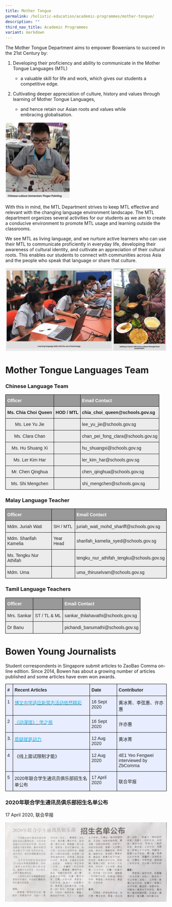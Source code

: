 ```yaml
---
title: Mother Tongue
permalink: /holistic-education/academic-programmes/mother-tongue/
description: ""
third_nav_title: Academic Programmes
variant: markdown
---
```

The Mother Tongue Department aims to empower Bowenians to succeed in the 21st Century by:&nbsp;

1.  Developing their proficiency and ability to communicate in the Mother Tongue Languages (MTL)&nbsp;
    
    - a valuable skill for life and work, which gives our students a competitive edge.&nbsp;
2.  Cultivating&nbsp;deeper&nbsp;appreciation of culture,&nbsp;history&nbsp;and&nbsp;values through learning of Mother Tongue Languages,&nbsp;
    
    - and hence retain our Asian roots and values while embracing&nbsp;globalisation.
     
<img src="/images/MT1.png" style="width:40%">
		 
With this in mind, the MTL Department strives to keep MTL effective and relevant&nbsp;with&nbsp;the changing language environment landscape. The MTL department organizes several activities for our students as we aim to create a conducive environment to promote MTL usage and learning outside the classrooms.&nbsp; &nbsp;

  

We see MTL as living language, and we nurture active learners who can use their MTL to communicate proficiently in everyday life, developing their awareness of cultural identity, and cultivate an appreciation of their cultural roots.&nbsp;This enables our students to connect with communities across Asia and the people who speak that language or share that culture.

![](/images/MT2.png)

# Mother Tongue Languages Team

### Chinese Language Team
<style type="text/css">
.tg  {border-collapse:collapse;border-spacing:0;}
.tg td{border-color:black;border-style:solid;border-width:1px;font-family:Arial, sans-serif;font-size:14px;
  overflow:hidden;padding:10px 5px;word-break:normal;}
.tg th{border-color:black;border-style:solid;border-width:1px;font-family:Arial, sans-serif;font-size:14px;
  font-weight:normal;overflow:hidden;padding:10px 5px;word-break:normal;}
.tg .tg-fxx4{background-color:#ECECEC;color:#222;text-align:left;vertical-align:middle}
.tg .tg-tojq{background-color:#ECECEC;color:#222;text-align:center;vertical-align:middle}
.tg .tg-9uiz{background-color:#ECECEC;color:#222;font-weight:bold;text-align:center;vertical-align:top}
.tg .tg-580q{background-color:#ECECEC;color:#222;text-align:center;vertical-align:top}
.tg .tg-e6w6{background-color:#999;color:#FFF;font-weight:bold;text-align:left;vertical-align:middle}
.tg .tg-b4br{background-color:#ECECEC;color:#222;font-weight:bold;text-align:left;vertical-align:top}
</style>
<table class="tg">
<thead>
  <tr>
    <th class="tg-e6w6"><span style="color:#FFF;background-color:#999">Officer</span></th>
    <th class="tg-e6w6"></th>
    <th class="tg-e6w6"><span style="color:#FFF;background-color:#999">Email Contact</span></th>
  </tr>
</thead>
<tbody>
  <tr>
    <td class="tg-9uiz">Ms. Chia Choi Queen<br></td>
    <td class="tg-b4br">HOD / MTL</td>
    <td class="tg-b4br">chia_choi_queen@schools.gov.sg<br></td>
  </tr>
  <tr>
    <td class="tg-580q">Ms. Lee Yu Jie</td>
    <td class="tg-fxx4"></td>
    <td class="tg-fxx4"><span style="color:#222">lee_yu_jie@schools.gov.sg </span></td>
  </tr>
  <tr>
    <td class="tg-580q">Ms. Clara Chan</td>
    <td class="tg-fxx4"></td>
    <td class="tg-fxx4"><span style="color:#222">chan_pei_fong_clara@schools.gov.sg</span></td>
  </tr>
  <tr>
    <td class="tg-580q">Ms. Hu Shuang Xi<br></td>
    <td class="tg-fxx4"></td>
    <td class="tg-fxx4"><span style="color:#222">hu_shuangxi@schools.gov.sg</span></td>
  </tr>
  <tr>
    <td class="tg-580q">Ms. Ler Kim Har</td>
    <td class="tg-fxx4"></td>
    <td class="tg-fxx4"><span style="color:#222">ler_kim_har@schools.gov.sg</span></td>
  </tr>
  <tr>
    <td class="tg-tojq"><span style="color:#222">Mr. Chen Qinghua</span></td>
    <td class="tg-fxx4"><span style="color:#222"> </span></td>
    <td class="tg-fxx4"><span style="color:#222">chen_qinghua@schools.gov.sg</span></td>
  </tr>

  <tr>
    <td class="tg-tojq"><span style="color:#222">Ms. Shi Mengchen</span><br></td>
    <td class="tg-fxx4"><span style="color:#222"> </span></td>
    <td class="tg-fxx4"><span style="color:#222">shi_mengchen@schools.gov.sg</span></td>
  </tr>
</tbody>
</table>

### Malay Language Teacher
<style type="text/css">
.tg  {border-collapse:collapse;border-spacing:0;}
.tg td{border-color:black;border-style:solid;border-width:1px;font-family:Arial, sans-serif;font-size:14px;
  overflow:hidden;padding:10px 5px;word-break:normal;}
.tg th{border-color:black;border-style:solid;border-width:1px;font-family:Arial, sans-serif;font-size:14px;
  font-weight:normal;overflow:hidden;padding:10px 5px;word-break:normal;}
.tg .tg-fxx4{background-color:#ECECEC;color:#222;text-align:left;vertical-align:middle}
.tg .tg-e6w6{background-color:#999;color:#FFF;font-weight:bold;text-align:left;vertical-align:middle}
</style>
<table class="tg">
<thead>
  <tr>
    <th class="tg-e6w6"><span style="color:#FFF;background-color:#999">Officer</span></th>
    <th class="tg-e6w6"></th>
    <th class="tg-e6w6"><span style="color:#FFF;background-color:#999">Email Contact</span></th>
  </tr>
</thead>
<tbody>
  <tr>
    <td class="tg-fxx4"><span style="color:#222">Mdm. Juriah Wati </span></td>
    <td class="tg-fxx4"><span style="color:#222">SH / MTL</span></td>
    <td class="tg-fxx4"><span style="color:#222">juriah_wati_mohd_shariff@schools.gov.sg</span><br></td>
  </tr>
  <tr>
    <td class="tg-fxx4"><span style="color:#222">Mdm. Sharifah Kamelia</span>                </td>
    <td class="tg-fxx4"><span style="color:#222">Year Head</span></td>
    <td class="tg-fxx4"><span style="color:#222">sharifah_kamelia_syed@schools.gov.sg</span></td>
  </tr>
  <tr>
    <td class="tg-fxx4"><span style="color:#222">Ms. Tengku Nur Athifah</span></td>
    <td class="tg-fxx4"></td>
    <td class="tg-fxx4"><span style="color:#222">tengku_nur_athifah_tengku@schools.gov.sg</span></td>
  </tr>
  <tr>
    <td class="tg-fxx4"><span style="color:#222">Mdm. Uma</span></td>
    <td class="tg-fxx4"><span style="color:#222"> </span></td>
    <td class="tg-fxx4"><span style="color:#222">uma_thiruselvam@schools.gov.sg</span></td>
  </tr>

</tbody>
</table>

### Tamil Language Teachers
<style type="text/css">
.tg  {border-collapse:collapse;border-spacing:0;}
.tg td{border-color:black;border-style:solid;border-width:1px;font-family:Arial, sans-serif;font-size:14px;
  overflow:hidden;padding:10px 5px;word-break:normal;}
.tg th{border-color:black;border-style:solid;border-width:1px;font-family:Arial, sans-serif;font-size:14px;
  font-weight:normal;overflow:hidden;padding:10px 5px;word-break:normal;}
.tg .tg-fxx4{background-color:#ECECEC;color:#222;text-align:left;vertical-align:middle}
.tg .tg-580q{background-color:#ECECEC;color:#222;text-align:center;vertical-align:top}
.tg .tg-e6w6{background-color:#999;color:#FFF;font-weight:bold;text-align:left;vertical-align:middle}
</style>
<table class="tg">
<thead>
  <tr>
    <th class="tg-e6w6"><span style="color:#FFF;background-color:#999">Officer</span></th>
    <th class="tg-e6w6"></th>
    <th class="tg-e6w6"><span style="color:#FFF;background-color:#999">Email Contact</span></th>
  </tr>
</thead>
<tbody>
  <tr>
    <td class="tg-580q">Mrs. Sankar <br></td>
    <td class="tg-fxx4"><span style="color:#222">ST / TL &amp; ML</span></td>
    <td class="tg-fxx4"><span style="color:#222">sankar_thilahavathi@schools.gov.sg</span><br></td>
  </tr>
  <tr>
    <td class="tg-fxx4"><span style="color:#222">Dr Banu</span></td>
    <td class="tg-fxx4"><span style="color:#222"> </span></td>
    <td class="tg-fxx4"><span style="color:#222">pichandi_banumathi@schools.gov.sg</span></td>
  </tr>
</tbody>
</table>

# Bowen Young Journalists
Student correspondents in Singapore submit articles to ZaoBao Comma on-line edition. Since 2014, Bowen has about a growing number of articles published and some articles have even won awards.

<style type="text/css">
.tg  {border-collapse:collapse;border-spacing:0;}
.tg td{border-color:black;border-style:solid;border-width:1px;font-family:Arial, sans-serif;font-size:14px;
  overflow:hidden;padding:10px 5px;word-break:normal;}
.tg th{border-color:black;border-style:solid;border-width:1px;font-family:Arial, sans-serif;font-size:14px;
  font-weight:normal;overflow:hidden;padding:10px 5px;word-break:normal;}
.tg .tg-ggb9{background-color:#E8EDFF;color:#0FB3DF;text-align:left;vertical-align:top}
.tg .tg-vqm8{background-color:#E8EDFF;color:#222;text-align:left;vertical-align:top}
.tg .tg-u05r{background-color:#E8EDFF;color:#222;font-weight:bold;text-align:left;vertical-align:top}
.tg .tg-lr6o{background-color:#E8EDFF;color:#222;text-align:left;vertical-align:middle}
</style>
<table class="tg">
<thead>
  <tr>
    <th class="tg-u05r">#</th>
    <th class="tg-u05r">Recent Articles</th>
    <th class="tg-u05r">Date</th>
    <th class="tg-u05r">Contributor</th>
  </tr>
</thead>
<tbody>
  <tr>
    <td class="tg-vqm8">1</td>
    <td class="tg-ggb9"><a href="https://zbschools.sg/news/school/stories-16665#"><span style="text-decoration:none;color:#0FB3DF">博文中学适应新常态活动依然精彩</span></a><br></td>
    <td class="tg-vqm8">16 Sept 2020</td>
    <td class="tg-vqm8">黄冰菁、李弦惠、许亦惠</td>
  </tr>
  <tr>
    <td class="tg-vqm8">2</td>
    <td class="tg-ggb9"><a href="https://zbschools.sg/showbiz/manga/stories-16694"><span style="text-decoration:none;color:#0FB3DF">《动漫馆》：学之旅</span></a><br></td>
    <td class="tg-vqm8">16 Sept 2020</td>
    <td class="tg-lr6o"><span style="color:#222">许亦惠</span><br></td>
  </tr>
  <tr>
    <td class="tg-vqm8">3.</td>
    <td class="tg-ggb9"><a href="https://zbschools.sg/news/school/stories-16362"><span style="text-decoration:none;color:#0FB3DF">质疑就是动力</span></a></td>
    <td class="tg-vqm8">12 Aug 2020</td>
    <td class="tg-vqm8">黄冰菁<br></td>
  </tr>
  <tr>
    <td class="tg-vqm8">4</td>
    <td class="tg-vqm8">《线上面试限制才能》<br></td>
    <td class="tg-vqm8">12 Aug 2020</td>
    <td class="tg-vqm8">4E1 Yeo Fengwei<br>interviewed by ZbComma<br></td>
  </tr>
  <tr>
    <td class="tg-vqm8">5</td>
    <td class="tg-lr6o"><span style="color:#222">2020年联合学生通讯员俱乐部招生名单公布</span><br></td>
    <td class="tg-vqm8">17 April 2020</td>
    <td class="tg-lr6o"><span style="color:#222">联合早报</span></td>
  </tr>
</tbody>
</table>

### 2020年联合学生通讯员俱乐部招生名单公布


17 April 2020,&nbsp;联合早报

![](/images/Newspaper%20cutting%202.png)